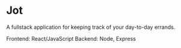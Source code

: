 # Jot

A fullstack application for keeping track of your day-to-day errands.

Frontend: React/JavaScript
Backend: Node, Express
